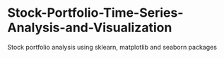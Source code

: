 # Stock-Portfolio-Time-Series-Analysis-and-Visualization
Stock portfolio analysis using sklearn, matplotlib and seaborn packages
